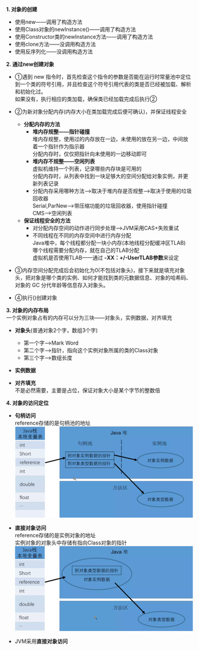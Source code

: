 **1. 对象的创建**   
* 使用new——调用了构造方法
* 使用Class对象的newInstance()——调用了构造方法
* 使用Constructor类的newInstance方法——调用了构造方法
* 使用clone方法——没调用构造方法
* 使用反序列化——没调用构造方法

**2. 通过new创建对象** 
* ①遇到 new 指令时，首先检查这个指令的参数是否能在运行时常量池中定位到一个类的符号引用，并且检查这个符号引用代表的类是否已经被加载、解析和初始化过。   
  如果没有，执行相应的类加载，确保类已经加载完成后执行②


* ②为新对象分配内存(内存大小在类加载完成后便可确认)，并保证线程安全
  * **分配内存的方法**    
    * **堆内存规整——指针碰撞**   
      堆内存规整，使用过的内存放在一边，未使用的放在另一边，中间放着一个指针作为指示器   
      分配内存时，仅仅把指针向未使用的一边移动即可  
    * **堆内存不规整——空闲列表**    
      虚拟机维持一个列表，记录哪些内存块是可用的  
      分配内存时，从列表中找到一块足够大的空间分配给对象实例，并更新列表记录  
    * 分配内存采用哪种方法——>取决于堆内存是否规整——>取决于使用的垃圾回收器   
      Serial,ParNew——>带压缩功能的垃圾回收器，使用指针碰撞  
      CMS——>空闲列表   
  * **保证线程安全的方法**  
    * 对分配内存空间的动作进行同步处理——>JVM采用CAS+失败重试 
    * 不同线程在不同的内存空间中进行内存分配   
      Java堆中，每个线程都分配一块小内存(本地线程分配缓冲区TLAB)   
      哪个线程需要分配内存，就在自己的TLAB分配  
      虚拟机是否使用TLAB——通过 **-XX：+/-UserTLAB参数**来设定


* ③内存空间分配完成后会初始化为0(不包括对象头)，接下来就是填充对象头，把对象是哪个类的实例、如何才能找到类的元数据信息、对象的哈希码、对象的 GC 分代年龄等信息存入对象头。


* ④执行<init>()创建对象  

**3. 对象的内存布局**    
一个实例对象占有的内存可以分为三块——对象头，实例数据，对齐填充  
* **对象头**(普通对象2个字，数组3个字)  
  * 第一个字——>Mark Word   
  * 第二个字——>指针，指向这个实例对象所属的类的Class对象
  * 第三个字——>数组长度  
  

* **实例数据**  
  

* **对齐填充**    
  不是必然需要，主要是占位，保证对象大小是某个字节的整数倍   
  
**4. 对象的访问定位**   
* **句柄访问**    
  reference存储的是句柄池的地址   
  ![alt 属性文本](p/img_1.png)
  

* **直接对象访问**   
  reference存储的是实例对象的地址   
  实例对象的对象头中存储有指向Class对象的指针  
  ![alt 属性文本](p/img_2.png)
 

* JVM采用**直接对象访问**  